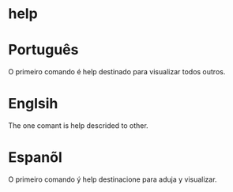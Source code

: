 

# help 

# Português 
O primeiro comando é help destinado para visualizar todos outros.

# Englsih

The one comant is help descrided to other.

# Espanõl

O primeiro comando ý help destinacione para aduja y visualizar.






